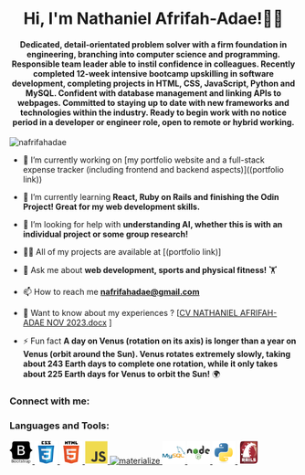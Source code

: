 <h1 align="center">Hi, I'm Nathaniel Afrifah-Adae!👨‍💻</h1>
<h4 align="center">Dedicated, detail-orientated problem solver with a firm foundation in engineering, branching into computer science and programming. Responsible team leader able to instil confidence in colleagues. Recently completed 12-week intensive bootcamp upskilling in software development, completing projects in HTML, CSS, JavaScript, Python and MySQL. Confident with database management and linking APIs to webpages. Committed to staying up to date with new frameworks and technologies within the industry. Ready to begin work with no notice period in a developer or engineer role, open to remote or hybrid working.</h4>

<p align="left"> <img src="https://komarev.com/ghpvc/?username=nafrifahadae&label=Profile%20views&color=0e75b6&style=flat" alt="nafrifahadae" /> </p>

- 🔧 I’m currently working on [my portfolio website and a full-stack expense tracker (including frontend and backend aspects)]((portfolio link))

- 🧠 I’m currently learning **React, Ruby on Rails and finishing the Odin Project! Great for my web development skills.**

- 🤝 I’m looking for help with **understanding AI, whether this is with an individual project or some group research!**

- 🧑‍🔧 All of my projects are available at [(portfolio link)]

- 💬 Ask me about **web development, sports and physical fitness!** 🏋️

- 📫 How to reach me **nafrifahadae@gmail.com**

- 📄 Want to know about my experiences ? [[CV NATHANIEL AFRIFAH-ADAE NOV 2023.docx](https://github.com/nafrifahadae/nafrifahadae/files/13666974/CV.NATHANIEL.AFRIFAH-ADAE.NOV.2023.docx)
] 

- ⚡ Fun fact **A day on Venus (rotation on its axis) is longer than a year on Venus (orbit around the Sun). Venus rotates extremely slowly, taking about 243 Earth days to complete one rotation, while it only takes about 225 Earth days for Venus to orbit the Sun!** 🌍

<h3 align="left">Connect with me:</h3>
<p align="left">
</p>

<h3 align="left">Languages and Tools:</h3>
<p align="left"> <a href="https://getbootstrap.com" target="_blank" rel="noreferrer"> <img src="https://raw.githubusercontent.com/devicons/devicon/master/icons/bootstrap/bootstrap-plain-wordmark.svg" alt="bootstrap" width="40" height="40"/> </a> <a href="https://www.w3schools.com/css/" target="_blank" rel="noreferrer"> <img src="https://raw.githubusercontent.com/devicons/devicon/master/icons/css3/css3-original-wordmark.svg" alt="css3" width="40" height="40"/> </a> <a href="https://www.w3.org/html/" target="_blank" rel="noreferrer"> <img src="https://raw.githubusercontent.com/devicons/devicon/master/icons/html5/html5-original-wordmark.svg" alt="html5" width="40" height="40"/> </a> <a href="https://developer.mozilla.org/en-US/docs/Web/JavaScript" target="_blank" rel="noreferrer"> <img src="https://raw.githubusercontent.com/devicons/devicon/master/icons/javascript/javascript-original.svg" alt="javascript" width="40" height="40"/> </a> <a href="https://materializecss.com/" target="_blank" rel="noreferrer"> <img src="https://raw.githubusercontent.com/prplx/svg-logos/5585531d45d294869c4eaab4d7cf2e9c167710a9/svg/materialize.svg" alt="materialize" width="40" height="40"/> </a> <a href="https://www.mysql.com/" target="_blank" rel="noreferrer"> <img src="https://raw.githubusercontent.com/devicons/devicon/master/icons/mysql/mysql-original-wordmark.svg" alt="mysql" width="40" height="40"/> </a> <a href="https://nodejs.org" target="_blank" rel="noreferrer"> <img src="https://raw.githubusercontent.com/devicons/devicon/master/icons/nodejs/nodejs-original-wordmark.svg" alt="nodejs" width="40" height="40"/> </a> <a href="https://www.python.org" target="_blank" rel="noreferrer"> <img src="https://raw.githubusercontent.com/devicons/devicon/master/icons/python/python-original.svg" alt="python" width="40" height="40"/> </a> <a href="https://rubyonrails.org" target="_blank" rel="noreferrer"> <img src="https://raw.githubusercontent.com/devicons/devicon/master/icons/rails/rails-original-wordmark.svg" alt="rails" width="40" height="40"/> </a> </p>
